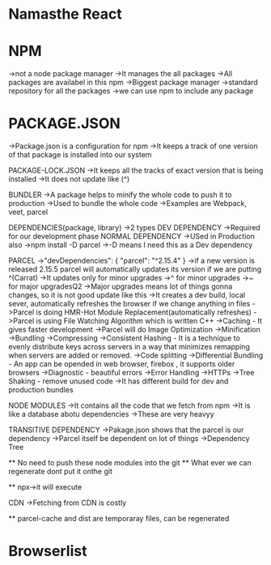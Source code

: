 # Namasthe React 

# NPM
->not a node package manager
->It manages the all packages
->All packages are availabel in this npm
->Biggest package manager
->standard repository for all the packages
->we can use npm to include any package


# PACKAGE.JSON
->Package.json is a configuration for npm
->It keeps a track of one version of that package is installed into    our system


PACKAGE-LOCK.JSON
->It keeps all the tracks of exact version that is being installed
->It does not update like (^)


BUNDLER
->A package helps to minify the whole code to push it to production
->Used to bundle the whole code
->Examples are Webpack, veet, parcel 


DEPENDENCIES(package, library)
->2 types
    DEV DEPENDENCY
    ->Required for our development phase
    NORMAL DEPENDENCY
    ->USed in Production also
->npm install -D parcel 
->-D means I need this as a Dev dependency


PARCEL
->"devDependencies": {
    "parcel": "^2.15.4"
  }
->if a new version is released 2.15.5 parcel will automatically updates its version if we are putting ^(Carrat)
->It updates only for minor upgrades
->^ for minor upgrades
->~ for major upgradesQ2
->Major upgrades means lot of things gonna changes, so it is not good update like this
->It creates a dev build, local sever, automatically refreshes the browser if we change anything in files
->Parcel is doing HMR-Hot Module Replacement(automatically refreshes)
->Parcel is using File Watching Algorithm which is written C++
->Caching - It gives faster development
->Parcel will do Image Optimization
->Minification
->Bundling
->Compressing
->Consistent Hashing - It is a technique to evenly distribute keys across servers in a way that   minimizes remapping when servers are added or removed.
->Code splitting
->Differential Bundling - An app can be opended in web browser, firebox , it supports older browsers
->Diagnostic - beautiful errors
->Error Handling
->HTTPs
->Tree Shaking - remove unused code
->It has different build for dev and production bundles


NODE MODULES
->It contains all the code that we fetch from npm
->It is like a database abotu dependencies
->These are very heavyy


TRANSITIVE DEPENDENCY
->Pakage.json shows that the parcel is our dependency
->Parcel itself be dependent on lot of things
->Dependency Tree


** No need to push these node modules into the git
** What ever we can regenerate dont put it onthe git

** npx->it will execute 


CDN
->Fetching from CDN is costly

** parcel-cache and dist are temporaray files, can be regenerated


# Browserlist